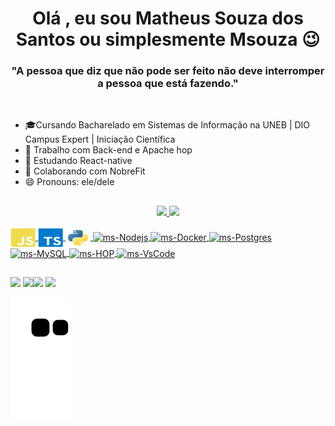
<div align="center">
  <p>
    <h1>Olá , eu sou Matheus Souza dos Santos ou simplesmente Msouza 😉</h1>
    <h3>"A pessoa que diz que não pode ser feito não deve interromper a pessoa que está fazendo."</h3>
  </p>
</div><br>

  - 🎓Cursando Bacharelado em Sistemas de Informação na UNEB | DIO Campus Expert | Iniciação Científica
  - 🔭 Trabalho com Back-end e Apache hop
  - 🌱 Estudando React-native
  - 👯 Colaborando com NobreFit
  - 😄 Pronouns: ele/dele

##

<div align="center">
  <a href="https://github.com/Msouza-95">
  <img height="180em" src="https://github-readme-stats.vercel.app/api?username=Msouza-95&show_icons=true&theme=merko&include_all_commits=true&count_private=true"/>
  <img height="180em" src="https://github-readme-stats.vercel.app/api/top-langs/?username=Msouza-95&layout=compact&langs_count=7&theme=merko"/>
</div>
<div style="display: inline_block"><br>
  <img align="center" alt="ms-Js" height="30" width="40" src="https://raw.githubusercontent.com/devicons/devicon/master/icons/javascript/javascript-plain.svg">
  <img align="center" alt="ms-Ts" height="30" width="40" src="https://raw.githubusercontent.com/devicons/devicon/master/icons/typescript/typescript-plain.svg">
  <img align="center" alt="ms-Python" height="30" width="40" src="https://raw.githubusercontent.com/devicons/devicon/master/icons/python/python-original.svg">
  <img align="center" alt="ms-Nodejs" height="40" width="50" src="https://nodejs.org/static/images/logos/nodejs-new-pantone-white.svg">
  <img align="center" alt="ms-Docker" height="30" width="40" src="https://cdn.worldvectorlogo.com/logos/docker.svg">
   <img align="center" alt="ms-Postgres" height="30" width="40" href="#" src="https://www.vectorlogo.zone/logos/postgresql/postgresql-icon.svg">
  <img align="center" alt="ms-MySQL" height="30" width="40" src="https://www.vectorlogo.zone/logos/mysql/mysql-official.svg">
  <img align="center" alt="ms-HOP" height="30" width="40"  href="#" src="https://hop.incubator.apache.org/img/hop-logo.svg">
  <img align="center" alt="ms-VsCode" height="30" width="40" src="https://cdn.worldvectorlogo.com/logos/visual-studio-code-1.svg">
  
</div>

   ##
 
<div> 
  <a href="https://www.linkedin.com/in/matheus-souza-dos-santos-ba486522b/" target="_blank"><img src="https://img.shields.io/badge/-LinkedIn-%230077B5?style=for-the-badge&logo=linkedin&logoColor=white" target="_blank"></a> 
  <a href="https://www.instagram.com/teu.souza" target="_blank"><img src="https://img.shields.io/badge/-Instagram-%23E4405F?style=for-the-badge&logo=instagram&logoColor=white" target="_blank"></a
  <a href="https://discord.com/channels/@msouza#8142" target="_blank"><img src="https://img.shields.io/badge/Discord-7289DA?style=for-the-badge&logo=discord&logoColor=white" target="_blank"></a> 
  <a href = "mailto:msdsantos96@gmail.com"><img src="https://img.shields.io/badge/-Gmail-%23333?style=for-the-badge&logo=gmail&logoColor=white" target="_blank"></a>
  
 
  ![Snake animation](https://github.com/rafaballerini/rafaballerini/blob/output/github-contribution-grid-snake.svg)
 
</div>


